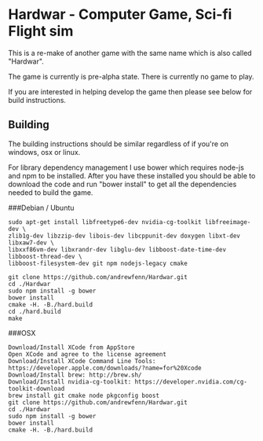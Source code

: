 
# Hardwar - Computer Game, Sci-fi Flight sim

This is a re-make of another game with the same name which is also called "Hardwar".

The game is currently is pre-alpha state. There is currently no game to play.

If you are interested in helping develop the game then please see below for build instructions.

## Building

The building instructions should be similar regardless of if you're on windows, osx or linux.

For library dependency management I use bower which requires node-js and npm to be installed. After you have these installed you should be able to download the code and run "bower install" to get all the dependencies needed to build the game.

###Debian / Ubuntu

    sudo apt-get install libfreetype6-dev nvidia-cg-toolkit libfreeimage-dev \
    zlib1g-dev libzzip-dev libois-dev libcppunit-dev doxygen libxt-dev libxaw7-dev \
    libxxf86vm-dev libxrandr-dev libglu-dev libboost-date-time-dev libboost-thread-dev \
    libboost-filesystem-dev git npm nodejs-legacy cmake

    git clone https://github.com/andrewfenn/Hardwar.git
    cd ./Hardwar
    sudo npm install -g bower
    bower install
    cmake -H. -B./hard.build
    cd ./hard.build
    make

###OSX

    Download/Install XCode from AppStore
    Open XCode and agree to the license agreement
    Download/Install XCode Command Line Tools: https://developer.apple.com/downloads/?name=for%20Xcode
    Download/Install brew: http://brew.sh/
    Download/Install nvidia-cg-toolkit: https://developer.nvidia.com/cg-toolkit-download
    brew install git cmake node pkgconfig boost
    git clone https://github.com/andrewfenn/Hardwar.git
    cd ./Hardwar
    sudo npm install -g bower
    bower install
    cmake -H. -B./hard.build

